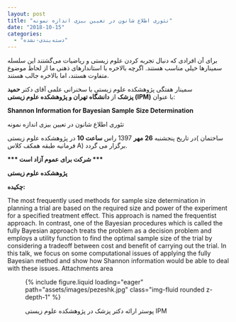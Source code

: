 ```yaml
---
layout: post
title: "تئوری اطلاع شانون در تعیین بیزی اندازه نمونه"
date: "2018-10-15"
categories: 
  - "دسته‌بندی-نشده"
---
```


برای آن افرادی که دنبال تجربه کردن علوم زیستی و ریاضیات می‌گشتند این سلسله سمینارها خیلی مناسب هستند. اگرچه بالاخره با استاندارهای ذهنی ما از لحاظ موضوع متفاوت هستند، اما بالاخره جالب هستند.

سمینار هفتگی پژوهشکده علوم زیستی با سخنرانی علمی آقای دکتر **حمید پزشک** از **دانشگاه تهران و پژوهشکده علوم زیستی (****IPM****)** با عنوان:

**Shannon Information for Bayesian Sample** **Size Determination**

تئوری اطلاع شانون در تعیین بیزی اندازه نمونه

در تاریخ پنجشنبه **26** **مهر** 1397 راس **ساعت 10** در پژوهشکده علوم زیستی( ساختمان فرمانیه طبقه همکف کلاس A) برگزار می گردد.

**\*\*\* شرکت برای عموم آزاد است \*\*\***

**پژوهشکده علوم زیستی**

**چکیده:**

The most frequently used methods for sample size determination in planning a trial are based on the required size and power of the experiment for a specified treatment effect. This approach is named the frequentist approach. In contrast, one of the Bayesian procedures which is called the fully Bayesian approach treats the problem as a decision problem and employs a utility function to find the optimal sample size of the trial by considering a tradeoff between cost and benefit of carrying out the trial. In this talk, we focus on some computational issues of applying the fully Bayesian method and show how Shannon information would be able to deal with these issues. Attachments area  

<figure>

{% include figure.liquid loading="eager" path="assets/images/pezeshk.jpg" class="img-fluid rounded z-depth-1" %}

<figcaption>

پوستر ارائه دکتر پزشک در پژوهشکده علوم زیستی IPM

</figcaption>

</figure>
